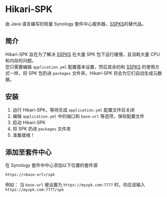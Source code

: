 # Hikari-SPK
由 Java 语言编写的轻量 Synology 套件中心服务器，[SSPKS](https://github.com/jdel/sspks)的替代品。

## 简介

Hikari-SPK 旨在为了解决 [SSPKS](https://github.com/jdel/sspks) 在大量 SPK 包下运行缓慢，且消耗大量 CPU 和内存的问题。  
您只需要编辑 `application.yml` 配置基本设置，然后其余的和 [SSPKS](https://github.com/jdel/sspks) 的使用方式一样，将 SPK 包扔进 `packages` 文件夹，Hikari-SPK 将会为它们自动生成元数据。

## 安装

1. 运行 Hikari-SPK，等待生成 `application.yml` 配置文件后关闭
2. 编辑 `application.yml` 中的端口和 `base-url` 等选项，保存配置文件
3. 启动 Hikari-SPK
4. 将 SPK 扔进 `packages` 文件夹
5. 准备就绪！

## 添加至套件中心

在 Synology 套件中中心添加以下位置的套件源

```
https://<base-url>/spk
```

例如：
当 `base-url` 被设置为 `https://myspk.com:7777` 时，你应该输入 `https://myspk.com:7777/spk`


